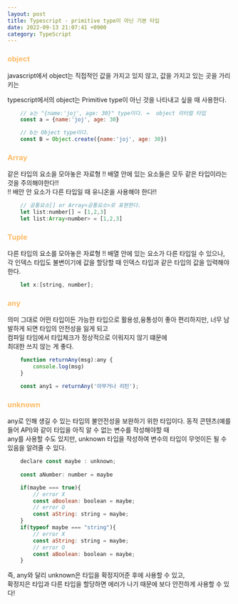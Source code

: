 ```yaml
---
layout: post
title: Typescript - primitive type이 아닌 기본 타입
date: 2022-09-13 21:07:41 +0900
category: TypeScript
---
```


### <span style="color:#febc68;font-weight:bold">object</span>
javascript에서 object는 직접적인 값을 가지고 있지 않고, 값을 가지고 있는 곳을 가리키는

typescript에서의 object는 Primitive type이 아닌 것을 나타내고 싶을 때 사용한다.

```javascript
    // a는 "{name:'joj', age: 30}" type이다. =  object 리터럴 타입
    const a = {name:'joj', age: 30}

    // b는 Object type이다.
    const B = Object.create({name:'joj', age: 30})

```
### <span style="color:#febc68;font-weight:bold">Array</span>
같은 타입의 요소을 모아놓은 자료형
!! 배열 안에 있는 요소들은 모두 같은 타입이라는 것을 주의해야한다!!  
!! 배안 안 요소가 다른 타입일 때 유니온을 사용해야 한다!!

```javascript
    // 공통요소[] or Array<공통요소>로 표현한다.
    let list:number[] = [1,2,3]
    let list:Array<number> = [1,2,3]
```

### <span style="color:#febc68;font-weight:bold">Tuple</span>
다른 타입의 요소를 모아놓은 자료형
!! 배열 안에 있는 요소가 다른 타입일 수 있으나, 각 인덱스 타입도 불변이기에 값을 할당할 때 인덱스 타입과 같은 타입의 값을 입력해야한다.
```javascript
    let x:[string, number];
```

### <span style="color:#febc68;font-weight:bold">any</span>
의미 그대로 어떤 타입이든 가능한 타입으로
활용성,융통성이 좋아 편리하지만,
너무 남발하게 되면 타입의 안전성을 잃게 되고   
컴파일 타임에서 타입체크가 정상적으로 이워지지 않기 떄문에  
최대한 쓰지 않는 게 좋다.  

```javascript
    function returnAny(msg):any {
        console.log(msg)
    }

    const any1 = returnAny('아무거나 리턴');
```

### <span style="color:#febc68;font-weight:bold">unknown</span>
any로 인해 생길 수 있는 타입의 불안전성을 보완하기 위한 타입이다.
동적 콘텐츠(예를 들어 API)와 같이 타입을 아직 알 수 없는 변수를 작성해야할 때  
any를 사용할 수도 있지만, unknown 타입을 작성하여 변수의 타입이 무엇이든 될 수 있음을 알려줄 수 있다.
```javascript
    declare const maybe : unknown;
    
    const aNumber: number = maybe

    if(maybe === true){
        // error X
        const aBoolean: boolean = maybe;
        // error O
        const aString: string = maybe;
    }
    if(typeof maybe === "string"){
        // error X
        const aString: string = maybe;
        // error O
        const aBoolean: boolean = maybe;
    }
```
즉, any와 달리 unknown은 타입을 확정지어준 후에 사용할 수 있고,   
확정지은 타입과 다른 타입을 할당하면 에러가 나기 때문에 보다 안전하게 사용할 수 있다!
